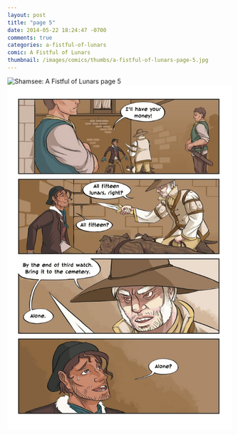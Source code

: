 ```yaml
---
layout: post
title: "page 5"
date: 2014-05-22 18:24:47 -0700
comments: true
categories: a-fistful-of-lunars
comic: A Fistful of Lunars
thumbnail: /images/comics/thumbs/a-fistful-of-lunars-page-5.jpg
---
```


<img title ="Shamsee: A Fistful of Lunars page 5" alt="Shamsee: A Fistful of Lunars page 5" data-interchange="[/images/comics/a-fistful-of-lunars-page-5.jpg, (default)], [/images/comics/med/a-fistful-of-lunars-page-5.jpg, (med)], [/images/comics/small/a-fistful-of-lunars-page-5.jpg, (small)]">
<noscript><img title ="Shamsee: A Fistful of Lunars page 5" alt="Shamsee: A Fistful of Lunars page 5" src="/images/comics/a-fistful-of-lunars-page-5.jpg"></noscript>